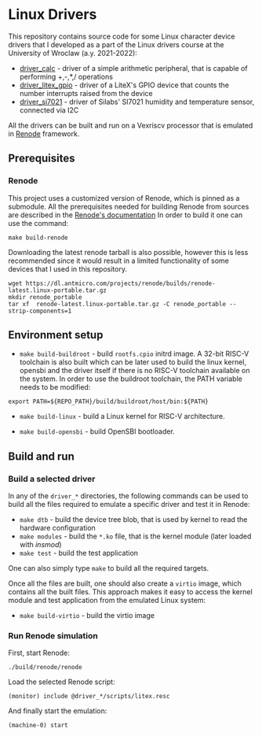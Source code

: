 # Linux Drivers

This repository contains source code for some Linux character device drivers that I developed as a part of the Linux drivers course at the University of Wroclaw (a.y. 2021-2022):
* [driver_calc](https://github.com/panantoni01/Linux_Driver_Virtual/tree/main/driver_calc) - driver of a simple arithmetic peripheral, that is capable of performing +,-,*,/ operations
* [driver_litex_gpio](https://github.com/panantoni01/Linux_Driver_Virtual/tree/main/driver_litex_gpio) - driver of a LiteX's GPIO device that counts the number interrupts raised from the device
* [driver_si7021](https://github.com/panantoni01/Linux_Driver_Virtual/tree/main/driver_si7021) - driver of Silabs' SI7021 humidity and temperature sensor, connected via I2C

All the drivers can be built and run on a Vexriscv processor that is emulated in [Renode](https://github.com/renode/renode) framework.

## Prerequisites

### Renode
This project uses a customized version of Renode, which is pinned as a submodule. All the prerequisites needed for building Renode from sources are described in the [Renode's documentation](https://renode.readthedocs.io/en/latest/advanced/building_from_sources.html) In order to build it one can use the command:
```
make build-renode
```

Downloading the latest renode tarball is also possible, however this is less recommended since it would result in a limited functionality of some devices that I used in this repository.
```
wget https://dl.antmicro.com/projects/renode/builds/renode-latest.linux-portable.tar.gz
mkdir renode_portable
tar xf  renode-latest.linux-portable.tar.gz -C renode_portable --strip-components=1
```

## Environment setup
* `make build-buildroot` - build `rootfs.cpio` initrd image. A 32-bit RISC-V toolchain is also built which can be later used to build the linux kernel, opensbi and the driver itself if there is no RISC-V toolchain available on the system. In order to use the buildroot toolchain, the PATH variable needs to be modified:
```
export PATH=${REPO_PATH}/build/buildroot/host/bin:${PATH}
```

* `make build-linux` - build a Linux kernel for RISC-V architecture.

* `make build-opensbi` - build OpenSBI bootloader.

## Build and run

### Build a selected driver
In any of the `driver_*` directories, the following commands can be used to build all the files required to emulate a specific driver and test it in Renode:
* `make dtb` - build the device tree blob, that is used by kernel to read the hardware configuration
* `make modules` - build the `*.ko` file, that is the kernel module (later loaded with *insmod*)
* `make test` - build the test application

One can also simply type `make` to build all the required targets.

Once all the files are built, one should also create a `virtio` image, which contains all the built files. This approach makes it easy to access the kernel module and test application from the emulated Linux system:
* `make build-virtio` - build the virtio image

### Run Renode simulation
First, start Renode:
```
./build/renode/renode
```
Load the selected Renode script:
```
(monitor) include @driver_*/scripts/litex.resc
```
And finally start the emulation:
```
(machine-0) start
```
